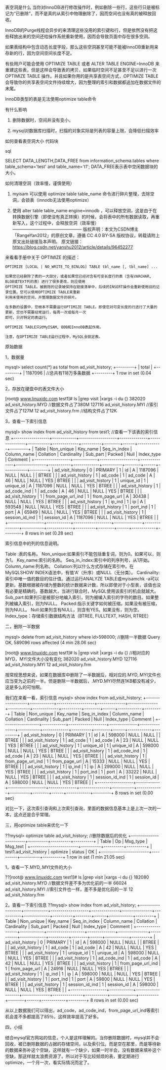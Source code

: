 表空洞是什么
当你对InnoDB进行修改操作时，例如删除一些行，这些行只是被标记为“已删除”，而不是真的从索引中物理删除了，因而空间也没有真的被释放回收。

InnoDB的Purge线程会异步的来清理这些没用的索引键和行，但是依然没有把这些释放出来的空间还给操作系统重新使用，因而会导致页面中存在很多空洞。

如果表结构中包含动态长度字段，那么这些空洞甚至可能不能被InnoDB重新用来存新的行，因为空间空间长度不足。

有些用户可能会使用 OPTIMIZE TABLE 或者 ALTER TABLE <table> ENGINE=InnoDB 来重建这些表，但是这样会导致表的拷贝，如果临时空间不足甚至不足以进行一次 OPTIMIZE TABLE 操作。并且如果你用的是共享表空间方式，OPTIMIZE TABLE 会导致你的共享表空间文件持续增大，因为整理的索引和数据都追加在数据文件的末尾。

InnoDB类型的表是无法使用optimize table命令

有什么影响
1. 删除数据时，空间并没有变小，

2. mysql对数据库扫描时，扫描的对象实际是列表的容量上限，会降低扫描效率

如何查看表空洞大小
代码块

sql

SELECT DATA_LENGTH,DATA_FREE from information_schema.tables where table_schema='test' and table_name='t1';
DATA_FREE表示表中空闲数据块的大小。

如何清理空洞（效率慢，谨慎使用）
1. myisam 可以使用 optimize table table_name 命令进行碎片整理，去除空洞，会锁表（innodb无法使用optimize）

2. 使用 alter table table_name engine=innodb ，可以释放空洞，这是由于在转换数据引擎（即使没有真正转换）的时候，会将表中的所有数据读取，再重新写入，这个过程中，会释放空洞（效率慢）
————————————————
版权声明：本文为CSDN博主「RangeYan2012」的原创文章，遵循 CC 4.0 BY-SA 版权协议，转载请附上原文出处链接及本声明。
原文链接：https://blog.csdn.net/yanshu2012/article/details/96452277

来看看手册中关于 OPTIMIZE 的描述：

```
OPTIMIZE [LOCAL | NO_WRITE_TO_BINLOG] TABLE tbl_name [, tbl_name] ...

如果您已经删除了表的一大部分，或者如果您已经对含有可变长度行的表（含有VARCHAR, BLOB或TEXT列的表）进行了很多更改，则应使用
OPTIMIZE TABLE。被删除的记录被保持在链接清单中，后续的INSERT操作会重新使用旧的记录位置。您可以使用OPTIMIZE TABLE来重新
利用未使用的空间，并整理数据文件的碎片。

在多数的设置中，您根本不需要运行OPTIMIZE TABLE。即使您对可变长度的行进行了大量的更新，您也不需要经常运行，每周一次或每月一次
即可，只对特定的表运行。

OPTIMIZE TABLE只对MyISAM, BDB和InnoDB表起作用。

注意，在OPTIMIZE TABLE运行过程中，MySQL会锁定表。
```

原始数据

1，数据量

mysql> select count(*) as total from ad_visit_history; 
+---------+ 
| total | 
+---------+ 
| 1187096 | //总共有118万多条数据 
+---------+ 
1 row in set (0.04 sec)

2，存放在硬盘中的表文件大小

[root@ www.linuxidc.com test1]# ls |grep visit |xargs -i du {} 
382020 ad_visit_history.MYD //数据文件占了380M 
127116 ad_visit_history.MYI //索引文件占了127M 
12 ad_visit_history.frm //结构文件占了12K

3，查看一下索引信息

mysql> show index from ad_visit_history from test1; //查看一下该表的索引信息 
+------------------+------------+-------------------+--------------+---------------+-----------+-------------+----------+--------+------+------------+---------+ 
| Table | Non_unique | Key_name | Seq_in_index | Column_name | Collation | Cardinality | Sub_part | Packed | Null | Index_type | Comment | 
+------------------+------------+-------------------+--------------+---------------+-----------+-------------+----------+--------+------+------------+---------+ 
| ad_visit_history | 0 | PRIMARY | 1 | id | A | 1187096 | NULL | NULL | | BTREE | | 
| ad_visit_history | 1 | ad_code | 1 | ad_code | A | 46 | NULL | NULL | YES | BTREE | | 
| ad_visit_history | 1 | unique_id | 1 | unique_id | A | 1187096 | NULL | NULL | YES | BTREE | | 
| ad_visit_history | 1 | ad_code_ind | 1 | ad_code | A | 46 | NULL | NULL | YES | BTREE | | 
| ad_visit_history | 1 | from_page_url_ind | 1 | from_page_url | A | 30438 | NULL | NULL | YES | BTREE | | 
| ad_visit_history | 1 | ip_ind | 1 | ip | A | 593548 | NULL | NULL | YES | BTREE | | 
| ad_visit_history | 1 | port_ind | 1 | port | A | 65949 | NULL | NULL | YES | BTREE | | 
| ad_visit_history | 1 | session_id_ind | 1 | session_id | A | 1187096 | NULL | NULL | YES | BTREE | | 
+------------------+------------+-------------------+--------------+---------------+-----------+-------------+----------+--------+------+------------+---------+ 
8 rows in set (0.28 sec)

索引信息中的列的信息说明。

Table :表的名称。
Non_unique:如果索引不能包括重复词，则为0。如果可以，则为1。
Key_name:索引的名称。
Seq_in_index:索引中的列序列号，从1开始。
Column_name:列名称。
Collation:列以什么方式存储在索引中。在MySQLSHOW INDEX语法中，有值’A’（升序）或NULL（无分类）。
Cardinality:索引中唯一值的数目的估计值。通过运行ANALYZE TABLE或myisamchk -a可以更新。基数根据被存储为整数的统计数据来计数，所以即使对于小型表，该值也没有必要是精确的。基数越大，当进行联合时，MySQL使用该索引的机会就越大。
Sub_part:如果列只是被部分地编入索引，则为被编入索引的字符的数目。如果整列被编入索引，则为NULL。
Packed:指示关键字如何被压缩。如果没有被压缩，则为NULL。
Null:如果列含有NULL，则含有YES。如果没有，则为空。
Index_type：存储索引数据结构方法（BTREE, FULLTEXT, HASH, RTREE）

二，删除一半数据

mysql> delete from ad_visit_history where id>598000; //删除一半数据 
Query OK, 589096 rows affected (4 min 28.06 sec)

[root@ www.linuxidc.com test1]# ls |grep visit |xargs -i du {} //相对应的MYD，MYI文件大小没有变化 
382020 ad_visit_history.MYD 
127116 ad_visit_history.MYI 
12 ad_visit_history.frm

按常规思想来说，如果在数据库中删除了一半数据后，相对应的.MYD,.MYI文件也应当变为之前的一半。但是删除一半数据后，.MYD.MYI尽然连1KB都没有减少，这是多么的可怕啊。

我们在来看一看，索引信息
mysql> show index from ad_visit_history; 
+------------------+------------+-------------------+--------------+---------------+-----------+-------------+----------+--------+------+------------+---------+ 
| Table | Non_unique | Key_name | Seq_in_index | Column_name | Collation | Cardinality | Sub_part | Packed | Null | Index_type | Comment | 
+------------------+------------+-------------------+--------------+---------------+-----------+-------------+----------+--------+------+------------+---------+ 
| ad_visit_history | 0 | PRIMARY | 1 | id | A | 598000 | NULL | NULL | | BTREE | | 
| ad_visit_history | 1 | ad_code | 1 | ad_code | A | 23 | NULL | NULL | YES | BTREE | | 
| ad_visit_history | 1 | unique_id | 1 | unique_id | A | 598000 | NULL | NULL | YES | BTREE | | 
| ad_visit_history | 1 | ad_code_ind | 1 | ad_code | A | 23 | NULL | NULL | YES | BTREE | | 
| ad_visit_history | 1 | from_page_url_ind | 1 | from_page_url | A | 15333 | NULL | NULL | YES | BTREE | | 
| ad_visit_history | 1 | ip_ind | 1 | ip | A | 299000 | NULL | NULL | YES | BTREE | | 
| ad_visit_history | 1 | port_ind | 1 | port | A | 33222 | NULL | NULL | YES | BTREE | | 
| ad_visit_history | 1 | session_id_ind | 1 | session_id | A | 598000 | NULL | NULL | YES | BTREE | | 
+------------------+------------+-------------------+--------------+---------------+-----------+-------------+----------+--------+------+------------+---------+ 
8 rows in set (0.00 sec)

对比一下，这次索引查询和上次索引查询，里面的数据信息基本上是上次一次的一本，这点还是合乎常理。

 

三，用optimize table来优化一下

??mysql> optimize table ad_visit_history; //删除数据后的优化 
+------------------------+----------+----------+----------+ 
| Table | Op | Msg_type | Msg_text | 
+------------------------+----------+----------+----------+ 
| test1.ad_visit_history | optimize | status | OK | 
+------------------------+----------+----------+----------+ 
1 row in set (1 min 21.05 sec)

1，查看一下.MYD,.MYI文件的大小

??[root@ www.linuxidc.com test1]# ls |grep visit |xargs -i du {} 
182080 ad_visit_history.MYD //数据文件差不多为优化前的一半 
66024 ad_visit_history.MYI //索引文件也一样，差不多是优化前的一半 
12 ad_visit_history.frm

2，查看一下索引信息
??mysql> show index from ad_visit_history; 
+------------------+------------+-------------------+--------------+---------------+-----------+-------------+----------+--------+------+------------+---------+ 
| Table | Non_unique | Key_name | Seq_in_index | Column_name | Collation | Cardinality | Sub_part | Packed | Null | Index_type | Comment | 
+------------------+------------+-------------------+--------------+---------------+-----------+-------------+----------+--------+------+------------+---------+ 
| ad_visit_history | 0 | PRIMARY | 1 | id | A | 598000 | NULL | NULL | | BTREE | | 
| ad_visit_history | 1 | ad_code | 1 | ad_code | A | 42 | NULL | NULL | YES | BTREE | | 
| ad_visit_history | 1 | unique_id | 1 | unique_id | A | 598000 | NULL | NULL | YES | BTREE | | 
| ad_visit_history | 1 | ad_code_ind | 1 | ad_code | A | 42 | NULL | NULL | YES | BTREE | | 
| ad_visit_history | 1 | from_page_url_ind | 1 | from_page_url | A | 24916 | NULL | NULL | YES | BTREE | | 
| ad_visit_history | 1 | ip_ind | 1 | ip | A | 598000 | NULL | NULL | YES | BTREE | | 
| ad_visit_history | 1 | port_ind | 1 | port | A | 59800 | NULL | NULL | YES | BTREE | | 
| ad_visit_history | 1 | session_id_ind | 1 | session_id | A | 598000 | NULL | NULL | YES | BTREE | | 
+------------------+------------+-------------------+--------------+---------------+-----------+-------------+----------+--------+------+------------+---------+ 
8 rows in set (0.00 sec)

从以上数据我们可以得出，ad_code，ad_code_ind，from_page_url_ind等索引机会差不多都提高了85％，这样效率提高了好多。

四，小结

结合mysql官方网站的信息，个人是这样理解的。当你删除数据时，mysql并不会回收，被已删除数据的占据的存储空间，以及索引位。而是空在那里，而是等待新的数据来弥补这个空缺，这样就有一个缺少，如果一时半会，没有数据来填补这个空缺，那这样就太浪费资源了。所以对于写比较频烦的表，要定期进行optimize，一个月一次，看实际情况而定了。
